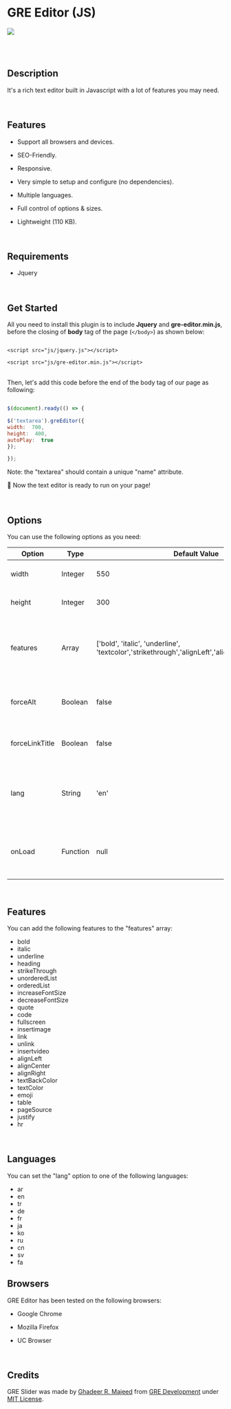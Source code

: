 # GRE Editor (JS)

![](https://lh3.googleusercontent.com/E7jYw1ML30w3JGfU5S6Mm7JXUd2-gLSHL4iZ_6r5yLyuyMKpFLDweN1dcfSfIWKHBgN4a8SfR2Vh4IwNc3zS=w1600-h789)

<br><br>

  

## Description

It's a rich text editor built in Javascript with a lot of features you may need.

  

<br>

  

## Features

  

- Support all browsers and devices.

- SEO-Friendly.

- Responsive.

- Very simple to setup and configure (no dependencies).

- Multiple languages.

- Full control of options & sizes.

- Lightweight (110 KB).

  

<br>

  

## Requirements

- Jquery

  

<br>

  

## Get Started

All you need to install this plugin is to include **Jquery** and **gre-editor.min.js**, before the closing of **body** tag of the page (`</body>`) as shown below:

  

````html5

<script src="js/jquery.js"></script>

<script src="js/gre-editor.min.js"></script>

````

  
<br>
Then, let's add this code before the end of the body tag of our page as following:

  

````javascript

$(document).ready(() => {

$('textarea').greEditor({
width:  700,
height:  400,
autoPlay:  true
});

});

````
Note: the "textarea" should contain a unique "name" attribute.

🎉 Now the text editor is ready to run on your page!

  

<br>

  

## Options

You can use the following options as you need:

  
|Option| Type | Default Value | Descreption
|--|--|--|--|
| width | Integer | 550 | The width of the editor (in pixels).
| height | Integer | 300 | The height of the editor (in pixels).
| features | Array | ['bold', 'italic', 'underline', 'textcolor','strikethrough','alignLeft','alignCenter','alignRight'] | The features of editor.<br>You can use the available features in the list below.
| forceAlt | Boolean | false | Force users to write an "alt" for the inserted images.
| forceLinkTitle | Boolean | false | Force users to write a "title" for the inserted link.
| lang | String | 'en' | The language of editor (Check the language section below).
| onLoad | Function | null | A function will be implemented after loading the editor completely. 

<br>

## Features
You can add the following features to the "features" array:
- bold
- italic
- underline
- heading
- strikeThrough
- unorderedList
- orderedList
- increaseFontSize
- decreaseFontSize
- quote
- code
- fullscreen
- insertimage
- link
- unlink
- insertvideo
- alignLeft
- alignCenter
- alignRight
- textBackColor
- textColor
- emoji
- table
- pageSource
- justify
- hr

<br>

## Languages
You can set the "lang" option to one of the following languages:
- ar
- en
- tr
- de
- fr
- ja
- ko
- ru
- cn
- sv
- fa

## Browsers

GRE Editor has been tested on the following browsers:

- Google Chrome

- Mozilla Firefox

- UC Browser

  
  

<br>

  

## Credits

GRE Slider was made by [Ghadeer R. Majeed](https://github.com/ghadeerraad  "Ghadeer R. Majeed") from [GRE Development](https://www.gredev.net/en  "GRE Development") under [MIT License](https://github.com/gre-dev/gre-slider/blob/master/LICENSE  "MIT License").